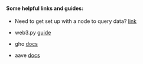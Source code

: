 #### Some helpful links and guides:

- Need to get set up with a node to query data? [link](https://docs.alchemy.com/docs/alchemy-quickstart-guide)

- web3.py [guide](https://web3py.readthedocs.io/en/stable/quickstart.html)

- gho [docs](https://docs.gho.xyz/developer-docs/overview)

- aave [docs](https://docs.aave.com/developers/getting-started/readme)